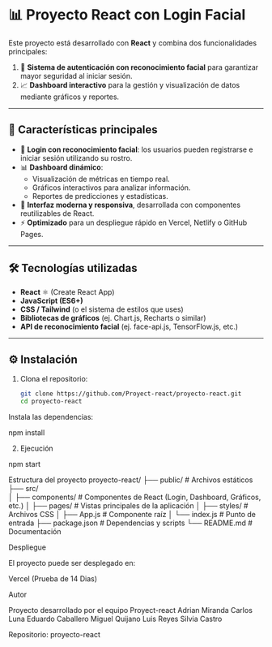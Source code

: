 # 📊 Proyecto React con Login Facial

Este proyecto está desarrollado con **React** y combina dos funcionalidades principales:  
1. 🔐 **Sistema de autenticación con reconocimiento facial** para garantizar mayor seguridad al iniciar sesión.  
2. 📈 **Dashboard interactivo** para la gestión y visualización de datos mediante gráficos y reportes.

---

## 🚀 Características principales

- 👤 **Login con reconocimiento facial**: los usuarios pueden registrarse e iniciar sesión utilizando su rostro.  
- 📊 **Dashboard dinámico**:  
  - Visualización de métricas en tiempo real.  
  - Gráficos interactivos para analizar información.  
  - Reportes de predicciones y estadísticas.  
- 🎨 **Interfaz moderna y responsiva**, desarrollada con componentes reutilizables de React.  
- ⚡ **Optimizado** para un despliegue rápido en Vercel, Netlify o GitHub Pages.

---

## 🛠️ Tecnologías utilizadas

- **React** ⚛️ (Create React App)  
- **JavaScript (ES6+)**  
- **CSS / Tailwind** (o el sistema de estilos que uses)  
- **Bibliotecas de gráficos** (ej. Chart.js, Recharts o similar)  
- **API de reconocimiento facial** (ej. face-api.js, TensorFlow.js, etc.)  

---

## ⚙️ Instalación

1. Clona el repositorio:

   ```bash
   git clone https://github.com/Proyect-react/proyecto-react.git
   cd proyecto-react
Instala las dependencias:

npm install

2. Ejecución

npm start

Estructura del proyecto
proyecto-react/
├── public/             # Archivos estáticos
├── src/                
│   ├── components/     # Componentes de React (Login, Dashboard, Gráficos, etc.)
│   ├── pages/          # Vistas principales de la aplicación
│   ├── styles/         # Archivos CSS
│   ├── App.js          # Componente raíz
│   └── index.js        # Punto de entrada
├── package.json        # Dependencias y scripts
└── README.md           # Documentación

Despliegue

El proyecto puede ser desplegado en:

Vercel (Prueba de 14 Dias)

Autor

Proyecto desarrollado por el equipo Proyect-react
Adrian Miranda
Carlos Luna
Eduardo Caballero
Miguel Quijano
Luis Reyes
Silvia Castro

Repositorio: proyecto-react
